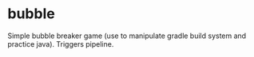 # bubble
Simple bubble breaker game (use to manipulate gradle build system and practice java). Triggers pipeline.
